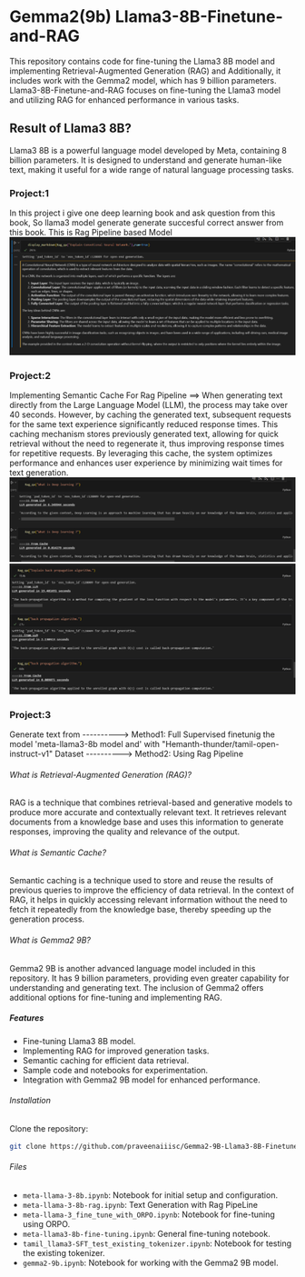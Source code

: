 # Gemma2(9b) Llama3-8B-Finetune-and-RAG

This repository contains code for fine-tuning the Llama3 8B model and implementing Retrieval-Augmented Generation (RAG) and Additionally, it includes work with the Gemma2 model, which has 9 billion parameters.
Llama3-8B-Finetune-and-RAG focuses on fine-tuning the Llama3 model and utilizing RAG for enhanced performance in various tasks. 

## Result of Llama3 8B?

Llama3 8B is a powerful language model developed by Meta, containing 8 billion parameters. It is designed to understand and generate human-like text, making it useful for a wide range of natural language processing tasks.
### Project:1
In this project i give one deep learning book and ask question from this book, So llama3 model generate generate succesful correct answer from this book. This is Rag Pipeline based Model
![alt text](image-1.png)

### Project:2
Implementing Semantic Cache For Rag Pipeline ==>
When generating text directly from the Large Language Model (LLM), the process may take over 40 seconds. However, by caching the generated text, subsequent requests for the same text experience significantly reduced response times. This caching mechanism stores previously generated text, allowing for quick retrieval without the need to regenerate it, thus improving response times for repetitive requests. By leveraging this cache, the system optimizes performance and enhances user experience by minimizing wait times for text generation.
![alt text](<Screenshot 2024-07-06 203437.png>)
![alt text](image.png)


### Project:3
Generate text from 
----------> Method1: Full Supervised finetunig the model 'meta-llama3-8b model and' with "Hemanth-thunder/tamil-open-instruct-v1" Dataset
----------> Method2: Using Rag Pipeline 



###### What is Retrieval-Augmented Generation (RAG)?
RAG is a technique that combines retrieval-based and generative models to produce more accurate and contextually relevant text. It retrieves relevant documents from a knowledge base and uses this information to generate responses, improving the quality and relevance of the output.

###### What is Semantic Cache?
Semantic caching is a technique used to store and reuse the results of previous queries to improve the efficiency of data retrieval. In the context of RAG, it helps in quickly accessing relevant information without the need to fetch it repeatedly from the knowledge base, thereby speeding up the generation process.

###### What is Gemma2 9B?
Gemma2 9B is another advanced language model included in this repository. It has 9 billion parameters, providing even greater capability for understanding and generating text. The inclusion of Gemma2 offers additional options for fine-tuning and implementing RAG.

##### Features
- Fine-tuning Llama3 8B model.
- Implementing RAG for improved generation tasks.
- Semantic caching for efficient data retrieval.
- Sample code and notebooks for experimentation.
- Integration with Gemma2 9B model for enhanced performance.

###### Installation
Clone the repository:
```bash
git clone https://github.com/praveenaiiisc/Gemma2-9B-Llama3-8B-Finetune-and-RAG-Project.git
```

###### Files
- `meta-llama-3-8b.ipynb`: Notebook for initial setup and configuration.
- `meta-llama-3-8b-rag.ipynb`: Text Generation with Rag PipeLine
- `meta-llama-3_fine_tune_with_ORPO.ipynb`: Notebook for fine-tuning using ORPO.
- `meta-llama3-8b-fine-tuning.ipynb`: General fine-tuning notebook.
- `tamil_llama3-SFT_test_existing_tokenizer.ipynb`: Notebook for testing the existing tokenizer.
- `gemma2-9b.ipynb`: Notebook for working with the Gemma2 9B model.

